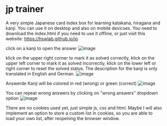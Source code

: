 # jp trainer
A very simple Japanese card index box for learning katakana, hiragana and kanji. You can use it on desktop and also on mobile devicses. You need to download the index.html if you need to use it offline, or just visit this website: https://hswlab.github.io/jp

click on a kanji to open the answer
![image](https://github.com/hswlab/jp/assets/12501993/6ed6f557-a188-4c3f-8f35-54accba44beb)

klick on the upper right corner to mark it as solved correctly,
klick on the upper left corner to mark it as solved incorrectly,
klick on the lower left or right corner to reset the solved status.
 The description for the kanji is only translated in English and German.
![image](https://github.com/hswlab/jp/assets/12501993/5c1c8ab9-4be2-4a52-8ca1-6457d2e403bc)

Answerde Kanji will be colored in red (wrong) or green (correct)
![image](https://github.com/hswlab/jp/assets/12501993/e6376441-f65e-44fd-b076-9fccceb9156e)

You can repeat wrong answers by clicking on "wrong answers" dropdown option
![image](https://github.com/hswlab/jp/assets/12501993/add8749f-d287-4334-8d99-f4379cfb2c62)

There are no cookies used yet, just simple js, css and html. Maybe I will also implement an option to store a custom list in cookies, so you are able to load your own list, after reopening the browser window.
